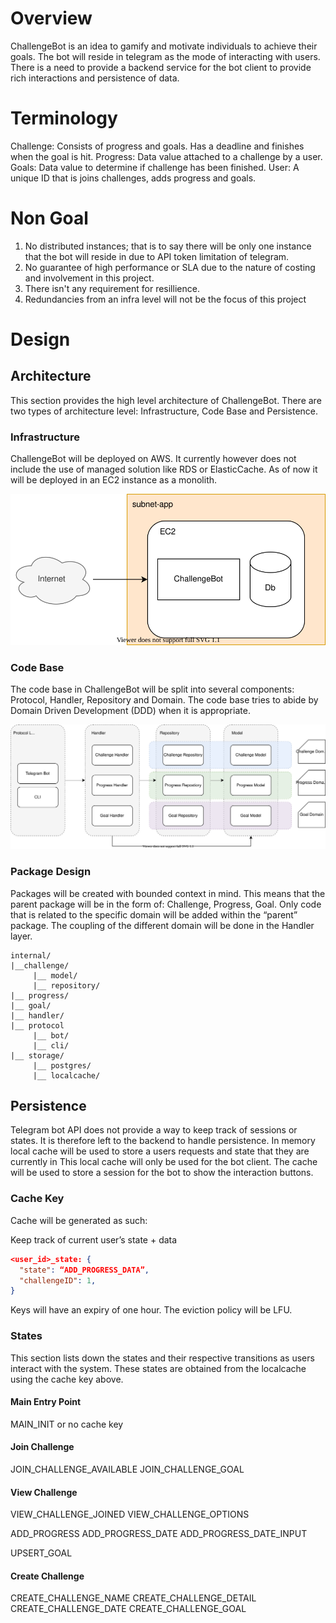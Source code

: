 # Overview
ChallengeBot is an idea to gamify and motivate individuals to achieve their goals. The bot will reside in telegram as the mode of interacting with users. There is a need to provide a backend service for the bot client to provide rich interactions and persistence of data.

# Terminology
Challenge: Consists of progress and goals. Has a deadline and finishes when the goal is hit.
Progress: Data value attached to a challenge by a user.
Goals: Data value to determine if challenge has been finished.
User: A unique ID that is joins challenges, adds progress and goals.

# Non Goal
1. No distributed instances; that is to say there will be only one instance that the bot will reside in due to API token limitation of telegram.
2. No guarantee of high performance or SLA due to the nature of costing and involvement in this project.
3. There isn't any requirement for resillience.
4. Redundancies from an infra level will not be the focus of this project

# Design
## Architecture
This section provides the high level architecture of ChallengeBot. There are two types of architecture level: Infrastructure, Code Base and Persistence.

### Infrastructure
ChallengeBot will be deployed on AWS. It currently however does not include the use of managed solution like RDS or ElasticCache. As of now it will be deployed in an EC2 instance as a monolith.

![Infrastructure architecture.](images/challenge-bot-cloud-architecture.drawio.svg)

### Code Base
The code base in ChallengeBot will be split into several components: Protocol, Handler, Repository and Domain.
The code base tries to abide by Domain Driven Development (DDD) when it is appropriate.

![Architecture.](images/challenge-bot-architecture.drawio.svg)

### Package Design
Packages will be created with bounded context in mind. This means that the parent package will be in the form of: Challenge, Progress, Goal. Only code that is related to the specific domain will be added within the “parent” package. The coupling of the different domain will be done in the Handler layer.

```
internal/
|__challenge/
     |__ model/
     |__ repository/
|__ progress/
|__ goal/
|__ handler/
|__ protocol
     |__ bot/
     |__ cli/
|__ storage/
     |__ postgres/
     |__ localcache/
```

## Persistence
Telegram bot API does not provide a way to keep track of sessions or states. It is therefore left to the backend to handle persistence.
In memory local cache will be used to store a users requests and state that they are currently in
This local cache will only be used for the bot client.
The cache will be used to store a session for the bot to show the interaction buttons.

### Cache Key
Cache will be generated as such:

Keep track of current user’s state + data

```json
<user_id>_state: {
  "state": “ADD_PROGRESS_DATA”,
  "challengeID": 1,
}
```

Keys will have an expiry of one hour.
The eviction policy will be LFU.

### States
This section lists down the states and their respective transitions as users interact with the system. These states are obtained from the localcache using the cache key above.

#### Main Entry Point
MAIN_INIT or no cache key

#### Join Challenge
JOIN_CHALLENGE_AVAILABLE
JOIN_CHALLENGE_GOAL

#### View Challenge
VIEW_CHALLENGE_JOINED
VIEW_CHALLENGE_OPTIONS

ADD_PROGRESS
ADD_PROGRESS_DATE
ADD_PROGRESS_DATE_INPUT

UPSERT_GOAL

#### Create Challenge
CREATE_CHALLENGE_NAME
CREATE_CHALLENGE_DETAIL
CREATE_CHALLENGE_DATE
CREATE_CHALLENGE_GOAL
